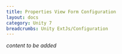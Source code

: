 ```yaml
---
title: Properties View Form Configuration
layout: docs
category: Unity 7
breadcrumbs: Unity ExtJs/Configuration
---
```

*content to be added*




